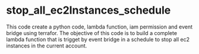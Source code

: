 # stop_all_ec2Instances_schedule
This code create a python code, lambda function, iam permission and event bridge using terrafor.
The objective of this code is to build a complete lambda function that is trigget by event bridge in a schedule to stop all ec2 instances in the current account.
